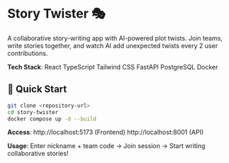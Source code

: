 # Story Twister 🎭

A collaborative story-writing app with AI-powered plot twists. Join teams, write stories together, and watch AI add unexpected twists every 2 user contributions.

**Tech Stack**: 
React 
TypeScript 
Tailwind CSS 
FastAPI 
PostgreSQL 
Docker

## 🚀 Quick Start

```bash
git clone <repository-url>
cd story-twister
docker compose up -d --build
```

**Access**: 
http://localhost:5173 (Frontend)
http://localhost:8001 (API)

**Usage**: 
Enter nickname + team code → Join session → Start writing collaborative stories!
